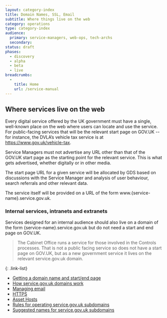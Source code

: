 ```yaml
---
layout: category-index
title: Domain Names, SSL, Email
subtitle: Where things live on the web
category: operations
type: category-index
audience:
  primary: service-managers, web-ops, tech-archs
  secondary: 
status: draft
phases:
  - discovery
  - alpha
  - beta
  - live
breadcrumbs:
  -
    title: Home
    url: /service-manual
---
```



## Where services live on the web

Every digital service offered by the UK government must have a single, well-known place on the web where users can locate and use the service. For public-facing services that will be the relevant start page on GOV.UK -- for instance, the DVLA’s vehicle tax service is at https://www.gov.uk/vehicle-tax.

Service Managers must not advertise any URL other than that of the GOV.UK start page as the starting point for the relevant service. This is what gets advertised, whether digitally or in other media.

The start page URL for a given service will be allocated by GDS based on discussions with the Service Manager and analysis of user behaviour, search referrals and other relevant data.

The service itself will be provided on a URL of the form www.{service-name}.service.gov.uk.

### Internal services, intranets and extranets

Services designed for an internal audience should also live on a domain of the form {service-name}.service.gov.uk but do not need a start and end page on GOV.UK.

> The Cabinet Office runs a service for those involved in the Controls processes. That is not a public facing service so does not have a start page on GOV.UK, but as a new government service it lives on the relevant service.gov.uk domain.


{: .link-list} 
* [Getting a domain name and start/end page](/service-manual/domain-names/setting-up.html)
* [How service.gov.uk domains work](/service-manual/domain-names/how-they-work.html)
* [Managing email](/service-manual/domain-names/email.html)
* [HTTPS](/service-manual/domain-names/https.html)
* [Asset Hosts](/service-manual/domain-names/asset-hosts.html)
* [Rules for operating service.gov.uk subdomains](/service-manual/operations/operating-servicegovuk-subdomains.html)
* [Suggested names for service.gov.uk subdomains](/service-manual/domain-names/service-subdomain-names.html)
